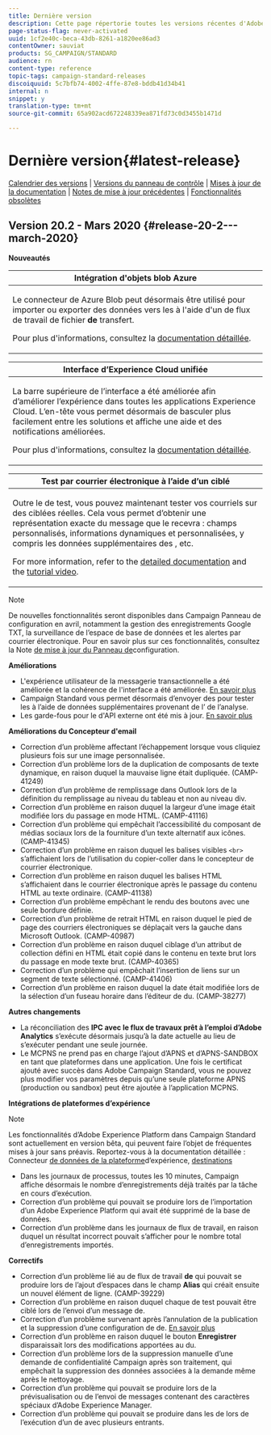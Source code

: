 ```yaml
---
title: Dernière version
description: Cette page répertorie toutes les versions récentes d'Adobe Campaign Standard.
page-status-flag: never-activated
uuid: 1cf2e40c-beca-43db-8261-a1820ee86ad3
contentOwner: sauviat
products: SG_CAMPAIGN/STANDARD
audience: rn
content-type: reference
topic-tags: campaign-standard-releases
discoiquuid: 5c7bfb74-4002-4ffe-87e8-bddb41d34b41
internal: n
snippet: y
translation-type: tm+mt
source-git-commit: 65a902acd672248339ea871fd73c0d3455b1471d

---
```



# Dernière version{#latest-release}

[Calendrier des versions](https://helpx.adobe.com/campaign/kb/acs-release-planning.html) | [Versions du panneau de contrôle](https://docs.adobe.com/content/help/en/control-panel/using/release-notes.html) | [Mises à jour de la documentation](../../rn/using/documentation-updates.md) | [Notes de mise à jour précédentes](../../rn/using/release-notes-2019.md) | [Fonctionnalités obsolètes](https://helpx.adobe.com/campaign/kb/acs-deprecated-and-removed-features.html)

## Version 20.2 - Mars 2020     {#release-20-2---march-2020}

**Nouveautés**

<table> 
 <thead> 
  <tr> 
   <th> <strong>Intégration d'objets blob Azure</strong><br /> </th> 
  </tr> 
 </thead> 
 <tbody> 
  <tr> 
   <td> <p>Le connecteur de Azure Blob  peut désormais être utilisé pour importer ou exporter des données vers les  à l'aide d'un de flux de travail de fichier <strong>de</strong> transfert. </p>
    <p>Pour plus d'informations, consultez la <a href="../../administration/using/external-accounts.md#microsoft-azure-external-account">documentation détaillée</a>.</p>
   </td> 
  </tr> 
 </tbody> 
</table>

<table> 
 <thead> 
  <tr> 
   <th> <strong>Interface d’Experience Cloud unifiée</strong><br /> </th> 
  </tr> 
 </thead> 
 <tbody> 
  <tr> 
   <td> <p>La barre supérieure de l’interface a été améliorée afin d’améliorer l’expérience dans toutes les applications Experience Cloud. L’en-tête vous permet désormais de basculer plus facilement entre les solutions et affiche une aide et des notifications améliorées.</p>
    <p>Pour plus d'informations, consultez la <a href="../../start/using/interface-description.md#top-bar">documentation détaillée</a>. </p>
   </td> 
  </tr> 
 </tbody> 
</table>

<table> 
 <thead> 
  <tr> 
   <th> <strong>Test par courrier électronique à l’aide d’un ciblé</strong><br /> </th> 
  </tr> 
 </thead> 
 <tbody> 
  <tr> 
   <td> <p>Outre le  de test, vous pouvez maintenant tester vos courriels sur des  ciblées réelles. Cela vous permet d’obtenir une représentation exacte du message que le recevra : champs personnalisés, informations dynamiques et personnalisées, y compris les données supplémentaires des , etc. </p>
    <p>For more information, refer to the <a href="../../sending/using/testing-messages-using-target.md">detailed documentation</a> and the <a href="https://docs.adobe.com/content/help/en/campaign-standard-learn/tutorials/communication-channels/email/profile-substitution.html">tutorial video</a>. </p>
   </td> 
  </tr> 
 </tbody> 
</table>

>[!NOTE]
>
>De nouvelles fonctionnalités seront disponibles dans Campaign Panneau de configuration en avril, notamment la gestion des enregistrements Google TXT, la surveillance de l’espace de base de données et les alertes par courrier électronique. Pour en savoir plus sur ces fonctionnalités, consultez la Note [de mise à jour du Panneau de](https://docs.adobe.com/content/help/en/control-panel/using/release-notes.html)configuration.

**Améliorations**

* L&#39;expérience utilisateur de la messagerie transactionnelle a été améliorée et la cohérence de l&#39;interface a été améliorée. [En savoir plus](../../channels/using/about-transactional-messaging.md)
* Campaign Standard vous permet désormais d’envoyer des pour tester les  à l’aide de données supplémentaires provenant de l’ de l’analyse.
* Les garde-fous pour le d&#39;API externe  ont été mis à jour. [En savoir plus](../../automating/using/external-api.md)

**Améliorations du Concepteur d&#39;email**

* Correction d’un problème affectant l’échappement lorsque vous cliquiez plusieurs fois sur une image personnalisée.
* Correction d’un problème lors de la duplication de composants de texte dynamique, en raison duquel la mauvaise ligne était dupliquée. (CAMP-41249)
* Correction d’un problème de remplissage dans Outlook lors de la définition du remplissage au niveau du tableau et non au niveau div.
* Correction d’un problème en raison duquel la largeur d’une image était modifiée lors du passage en mode HTML. (CAMP-41116)
* Correction d’un problème qui empêchait l’accessibilité du composant de médias sociaux lors de la fourniture d’un texte alternatif aux icônes. (CAMP-41345)
* Correction d’un problème en raison duquel les balises visibles `<br>` s’affichaient lors de l’utilisation du copier-coller dans le concepteur de courrier électronique.
* Correction d’un problème en raison duquel les balises HTML s’affichaient dans le courrier électronique après le passage du contenu HTML au texte ordinaire. (CAMP-41138)
* Correction d’un problème empêchant le rendu des boutons avec une seule bordure définie.
* Correction d’un problème de retrait HTML en raison duquel le pied de page des courriers électroniques se déplaçait vers la gauche dans Microsoft Outlook. (CAMP-40987)
* Correction d’un problème en raison duquel  ciblage d’un attribut de collection défini en HTML était copié dans le contenu en texte brut lors du passage en mode texte brut. (CAMP-40365)
* Correction d’un problème qui empêchait l’insertion de liens sur un segment de texte sélectionné. (CAMP-41406)
* Correction d’un problème en raison duquel la date était modifiée lors de la sélection d’un fuseau horaire dans l’éditeur de  du. (CAMP-38277)

**Autres changements**

* La réconciliation des **IPC avec le flux de travaux prêt à l’emploi d’Adobe Analytics** s’exécute désormais jusqu’à la date actuelle au lieu de s’exécuter pendant une seule journée.
* Le MCPNS ne prend pas en charge l’ajout d’APNS et d’APNS-SANDBOX en tant que plateformes dans une application. Une fois le certificat ajouté avec succès dans  Adobe Campaign Standard, vous ne pouvez plus modifier vos paramètres depuis qu’une seule plateforme APNS (production ou sandbox) peut être ajoutée à l’application MCPNS.

**Intégrations de plateformes d’expérience**

>[!NOTE]
>
>Les fonctionnalités d’Adobe Experience Platform dans Campaign Standard sont actuellement en version bêta, qui peuvent faire l’objet de fréquentes mises à jour sans préavis. Reportez-vous à la documentation détaillée : Connecteur [de données de la plateforme](../../administration/using/aep-about-data-connector.md)d’expérience, [ destinations](../../audiences/using/aep-about-audience-destinations-service.md)

* Dans les journaux de processus, toutes les 10 minutes, Campaign affiche désormais le nombre d’enregistrements déjà traités par la tâche en cours d’exécution.
* Correction d’un problème qui pouvait se produire lors de l’importation d’un Adobe Experience Platform qui avait été supprimé de la base de données.
* Correction d’un problème dans les journaux de flux de travail, en raison duquel un résultat incorrect pouvait s’afficher pour le nombre total d’enregistrements importés.

**Correctifs**

* Correction d’un problème lié au  de flux de travail **de** qui pouvait se produire lors de l’ajout d’espaces dans le champ **Alias** qui créait ensuite un nouvel élément de ligne. (CAMP-39229)
* Correction d’un problème en raison duquel chaque de test pouvait être ciblé lors de l’envoi d’un message de.
* Correction d’un problème survenant après l’annulation de la publication et la suppression d’une configuration de  de. [En savoir plus](../../administration/using/configuring-transactional-messaging.md#deleting-an-event)
* Correction d’un problème en raison duquel le bouton **Enregistrer** disparaissait lors des modifications apportées au  du.
* Correction d’un problème lors de la suppression manuelle d’une demande de confidentialité Campaign après son traitement, qui empêchait la suppression des données associées à la demande même après le nettoyage.
* Correction d’un problème qui pouvait se produire lors de la prévisualisation ou de l’envoi de messages contenant des caractères spéciaux d’Adobe Experience Manager.
* Correction d’un problème qui pouvait se produire dans les  de lors de l’exécution d’un  de avec plusieurs entrants.